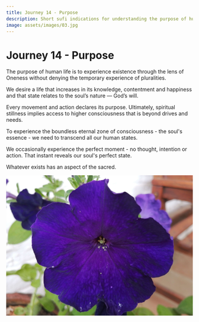 ```yaml
---
title: Journey 14 - Purpose
description: Short sufi indications for understanding the purpose of human life and aligning yourself with the way of truth.
image: assets/images/03.jpg
---
```


# Journey 14 - Purpose

The purpose of human life is to experience existence through the lens of Oneness without denying the temporary experience of pluralities.  

We desire a life that increases in its knowledge, contentment and happiness and that state relates to the soul’s nature — God’s will.  

Every movement and action declares its purpose. Ultimately, spiritual stillness implies access to higher consciousness that is beyond drives and needs.  

To experience the boundless eternal zone of consciousness - the soul's essence - we need to transcend all our human states.  

We occasionally experience the perfect moment - no thought, intention or action. That instant reveals our soul's perfect state.  

Whatever exists has an aspect of the sacred. 

![](../../assets/images/03.jpg)